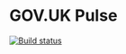 GOV.UK Pulse
============

[![Build status](https://ci.appveyor.com/api/projects/status/57wip4extg7cs7i2?svg=true)](https://ci.appveyor.com/project/JamieMagee/govuk-pulse)